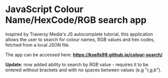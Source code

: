 # JavaScript Colour Name/HexCode/RGB search app
Inspired by Traversy Media's JS autocomplete tutorial, this application allows the user to search for colour names, RGB values and hex codes, fetched from a local JSON file.

The app can be accessed here: **https://ksells99.github.io/colour-search/**


**Update**: now added ability to search by RGB value - requires it to be entered without brackets and with no spaces between values (e.g "*r,g,b*").


